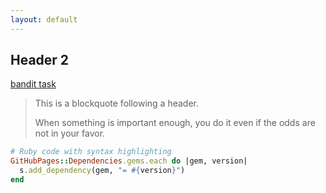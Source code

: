 ```yaml
---
layout: default
---
```


## Header 2

[bandit task](./tasks/bandit/experiment.html)

> This is a blockquote following a header.
>
> When something is important enough, you do it even if the odds are not in your favor.

```ruby
# Ruby code with syntax highlighting
GitHubPages::Dependencies.gems.each do |gem, version|
  s.add_dependency(gem, "= #{version}")
end
```
